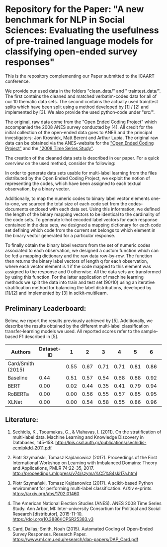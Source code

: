 # Repository for the Paper: "A new benchmark for NLP in Social Sciences: Evaluating the usefulness of pre-trained language models for classifying open-ended survey responses"

This is the repository complementing our Paper submitted to the ICAART conference. 

We provide our used data in the folders "clean_data/" and " traintest_data/". The first contains the cleaned
and matched verbatim-codes data for all of our 10 thematic data sets. The second contains
the actually used train/test splits which have been split using a method developed by [1] / [2]
and implemented by [3]. We also provide the used python-code under "src/". 

The original, raw data come from the "Open Ended Coding Project" which accompanied the 2008 
ANES survey conducted by [4]. All credit for the initial collection of the open-ended data 
goes to ANES and the principal investigators: Jon Krosnick, Matt Berent and Arthur Lupia.
The original raw data can be obtained via the ANES-website for the ["Open Ended Coding Project"](https://electionstudies.org/2008-open-ended-coding-project/)
and the ["2008 Time Series Study"](https://electionstudies.org/data-center/2008-time-series-study/).

The creation of the cleaned data sets is described in our paper. For a quick overview
on the used method, consider the following: 

In order to generate data sets usable for multi-label learning from the files distributed 
by the Open Ended Coding Project, we exploit the notion of representing the codes, which 
have been assigned to each textual observation, by a binary vector. 

Additionally, to map the numeric codes to binary label vector elements one-to-one, 
we sourced the total size of each code set from the codes-documents enclosed with each data set. 
Using this information, we defined the length of the binary mapping vectors to be identical to 
the cardinality of the code sets. To generate k-hot encoded label vectors for each response contained 
in the data sets, we designed a mapping dictionary for each code set defining which code from the current
set belongs to which element in the binary vector generated for a particular response. 

To finally obtain the binary label vectors from the set of numeric codes associated to each observation, 
we designed a custom function which can be fed a mapping dictionary and the raw data row-by-row. 
The function then returns the binary label vectors of length q for each observation, where each vector 
element is 1 if the code mapped to this element was assigned to the response and 0 otherwise. All the 
data sets are transformed by using this function. For the latter application of machine learning methods
we split the data into train and test set (90/10) using an iterative stratification method for balancing
the label distributions, developed by [1]/[2] and implemented by [3] in scikit-multilearn.

## Preliminary Leaderboard: 

Below, we report the results previously achieved by [5]. Additionally, we describe
the results obtained by the different multi-label classification transfer-learning models 
we used. All reported scores refer to the sample-based F1 described in [5].

Authors | Dataset-ID | 1 | 2 | 3 | 4 | 5 | 6 | 7 | 8 | 9 | 10 |
--------|------------|---|---|---|---|---|---|---|---|---|---|
Card/Smith (2015)| |0.55|0.67|0.71|0.71|0.81|0.86|0.94|0.96|0.93|0.96|
Baseline|0.44|0.51|0.57|0.54|0.68|0.88|0.92|0.95|0.90|0.91|
BERT |0.00|0.02|0.44|0.35|0.41|0.79|0.94|0.95|0.91|0.93|
RoBERTa |0.00|0.00|0.56|0.55|0.57|0.85|0.95|0.97|0.93|0.94|
XLNet |0.00|0.00|0.54|0.58|0.55|0.86|0.96|0.98|0.91|0.92|


## Literature:
 
1. Sechidis, K., Tsoumakas, G., & Vlahavas, I. (2011). On the stratification of multi-label data. Machine Learning and Knowledge Discovery in Databases, 145-158. http://lpis.csd.auth.gr/publications/sechidis-ecmlpkdd-2011.pdf

2. Piotr Szymański, Tomasz Kajdanowicz (2017). Proceedings of the First International Workshop on Learning with Imbalanced Domains: Theory and Applications, PMLR 74:22-35, 2017. http://proceedings.mlr.press/v74/szyma%C5%84ski17a.html

3. Piotr Szymański, Tomasz Kajdanowicz (2017). A scikit-based Python environment for performing multi-label classification. ArXiv e-prints. https://arxiv.org/abs/1702.01460

4. The American National Election Studies (ANES). ANES 2008 Time Series Study. Ann Arbor, MI: Inter-university Consortium for Political and Social Research [distributor], 2015-11-10. https://doi.org/10.3886/ICPSR25383.v3

5. Card, Dallas; Smith, Noah (2015). Automated Coding of Open-Ended Survey Responses. Research Paper. https://www.ml.cmu.edu/research/dap-papers/DAP_Card.pdf



